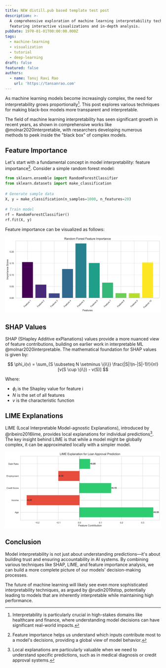 ```yaml
---
title: NEW distill.pub based template test post
description: >-
  A comprehensive exploration of machine learning interpretability techniques,
  featuring interactive visualizations and in-depth analysis.
pubDate: 1970-01-01T00:00:00.000Z
tags:
  - machine-learning
  - visualization
  - tutorial
  - deep-learning
draft: false
featured: false
authors:
  - name: Tanuj Ravi Rao
    url: 'https://tansanrao.com'
---
```

As machine learning models become increasingly complex, the need for interpretability grows proportionally[^1]. This post explores various techniques for making black-box models more transparent and interpretable.

The field of machine learning interpretability has seen significant growth in recent years, as shown in comprehensive works like @molnar2020interpretable, with researchers developing numerous methods to peek inside the "black box" of complex models.

## Feature Importance

Let's start with a fundamental concept in model interpretability: feature importance[^2]. Consider a simple random forest model:

```python
from sklearn.ensemble import RandomForestClassifier
from sklearn.datasets import make_classification

# Generate sample data
X, y = make_classification(n_samples=1000, n_features=20)

# Train model
rf = RandomForestClassifier()
rf.fit(X, y)
```

Feature importance can be visualized as follows:

![Feature importance scores from a random forest model, showing the relative contribution of each feature to the model's predictions.](../../assets/blog/distill-feature-importance.png)

## SHAP Values

SHAP (SHapley Additive exPlanations) values provide a more nuanced view of feature contributions, building on earlier work in interpretable ML @molnar2020interpretable. The mathematical foundation for SHAP values is given by:

$$
\phi_i(v) = \sum_{S \subseteq N \setminus \{i\}} \frac{|S|!(n-|S|-1)!}{n!}[v(S \cup \{i\}) - v(S)]
$$

Where:
- $\phi_i$ is the Shapley value for feature i
- $N$ is the set of all features
- $v$ is the characteristic function

## LIME Explanations

LIME (Local Interpretable Model-agnostic Explanations), introduced by @ribeiro2016lime, provides local explanations for individual predictions[^3]. The key insight behind LIME is that while a model might be globally complex, it can be approximated locally with a simpler model.

![Lime explanation for an image classification](../../assets/blog/distill-lime-explanation.png)

## Conclusion

Model interpretability is not just about understanding predictions—it's about building trust and ensuring accountability in AI systems. By combining various techniques like SHAP, LIME, and feature importance analysis, we can build a more complete picture of our models' decision-making processes.

The future of machine learning will likely see even more sophisticated interpretability techniques, as argued by @rudin2019stop, potentially leading to models that are inherently interpretable while maintaining high performance.

[^1]: Interpretability is particularly crucial in high-stakes domains like healthcare and finance, where understanding model decisions can have significant real-world impacts.
[^2]: Feature importance helps us understand which inputs contribute most to a model's decisions, providing a global view of model behavior.
[^3]: Local explanations are particularly valuable when we need to understand specific predictions, such as in medical diagnosis or credit approval systems.
